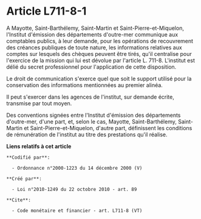 # Article L711-8-1

A Mayotte, Saint-Barthélemy, Saint-Martin et Saint-Pierre-et-Miquelon, l'Institut d'émission des départements d'outre-mer
communique aux comptables publics, à leur demande, pour les opérations de recouvrement des créances publiques de toute
nature, les informations relatives aux comptes sur lesquels des chèques peuvent être tirés, qu'il centralise pour l'exercice
de la mission qui lui est dévolue par l'article L. 711-8. L'institut est délié du secret professionnel pour l'application de
cette disposition. 

Le droit de communication s'exerce quel que soit le support utilisé pour la conservation des informations mentionnées au
premier alinéa. 

Il peut s'exercer dans les agences de l'institut, sur demande écrite, transmise par tout moyen. 

Des conventions signées entre l'Institut d'émission des départements d'outre-mer, d'une part, et, selon le cas, Mayotte,
Saint-Barthélemy, Saint-Martin et Saint-Pierre-et-Miquelon, d'autre part, définissent les conditions de rémunération de
l'institut au titre des prestations qu'il réalise.

**Liens relatifs à cet article**

	**Codifié par**:

	  - Ordonnance n°2000-1223 du 14 décembre 2000 (V)

	**Créé par**:

	  - Loi n°2010-1249 du 22 octobre 2010 - art. 89

	**Cite**:

	  - Code monétaire et financier - art. L711-8 (VT)
